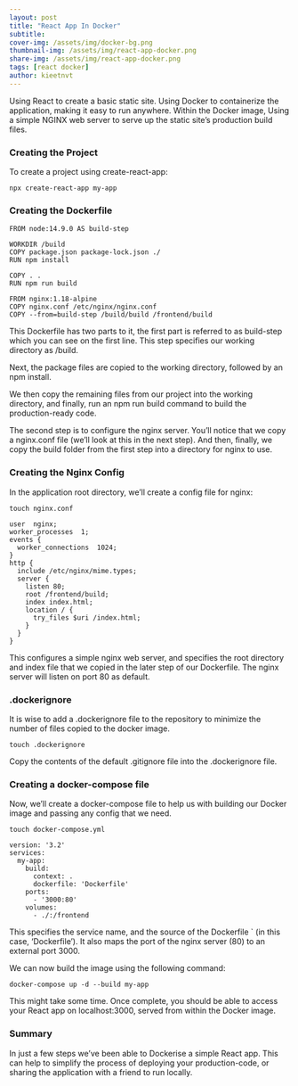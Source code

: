 ```yaml
---
layout: post
title: "React App In Docker"
subtitle:
cover-img: /assets/img/docker-bg.png
thumbnail-img: /assets/img/react-app-docker.png
share-img: /assets/img/react-app-docker.png
tags: [react docker]
author: kieetnvt
---
```


Using React to create a basic static site. Using Docker to containerize the application, making it easy to run anywhere.
Within the Docker image, Using a simple NGINX web server to serve up the static site’s production build files.

### Creating the Project

To create a project using create-react-app:

~~~
npx create-react-app my-app
~~~

### Creating the Dockerfile

~~~
FROM node:14.9.0 AS build-step

WORKDIR /build
COPY package.json package-lock.json ./
RUN npm install

COPY . .
RUN npm run build

FROM nginx:1.18-alpine
COPY nginx.conf /etc/nginx/nginx.conf
COPY --from=build-step /build/build /frontend/build
~~~

This Dockerfile has two parts to it, the first part is referred to as build-step which you can see on the first line. This step specifies our working directory as /build.

Next, the package files are copied to the working directory, followed by an npm install.

We then copy the remaining files from our project into the working directory, and finally, run an npm run build command to build the production-ready code.

The second step is to configure the nginx server. You’ll notice that we copy a nginx.conf file (we’ll look at this in the next step). And then, finally, we copy the build folder from the first step into a directory for nginx to use.

### Creating the Nginx Config

In the application root directory, we’ll create a config file for nginx:

~~~
touch nginx.conf
~~~

~~~
user  nginx;
worker_processes  1;
events {
  worker_connections  1024;
}
http {
  include /etc/nginx/mime.types;
  server {
    listen 80;
    root /frontend/build;
    index index.html;
    location / {
      try_files $uri /index.html;
    }
  }
}
~~~

This configures a simple nginx web server, and specifies the root directory and index file that we copied in the later step of our Dockerfile. The nginx server will listen on port 80 as default.

### .dockerignore

It is wise to add a .dockerignore file to the repository to minimize the number of files copied to the docker image.

~~~
touch .dockerignore
~~~

Copy the contents of the default .gitignore file into the .dockerignore file.

### Creating a docker-compose file

Now, we’ll create a docker-compose file to help us with building our Docker image and passing any config that we need.

~~~
touch docker-compose.yml
~~~

~~~
version: '3.2'
services:
  my-app:
    build:
      context: .
      dockerfile: 'Dockerfile'
    ports:
      - '3000:80'
    volumes:
      - ./:/frontend
~~~

This specifies the service name, and the source of the Dockerfile ` (in this case, ‘Dockerfile’). It also maps the port of the nginx server (80) to an external port 3000.

We can now build the image using the following command:

~~~
docker-compose up -d --build my-app
~~~

This might take some time. Once complete, you should be able to access your React app on localhost:3000, served from within the Docker image.

### Summary

In just a few steps we’ve been able to Dockerise a simple React app. This can help to simplify the process of deploying your production-code, or sharing the application with a friend to run locally.